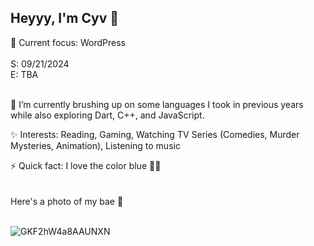 ## Heyyy, I'm Cyv 👋   

🎯 Current focus: WordPress <br />   
S: 09/21/2024 <br />
E: TBA
<br />
<br />     

🌱 I’m currently brushing up on some languages I took in previous years while also exploring Dart, C++, and JavaScript.

✨ Interests: Reading, Gaming, Watching TV Series (Comedies, Murder Mysteries, Animation), Listening to music

⚡ Quick fact: I love the color blue 💎🔷
<br />
<br />
<br />
Here's a photo of my bae 💙
<br />
<br />

![GKF2hW4a8AAUNXN](https://github.com/user-attachments/assets/5286d497-3558-4421-8da7-9690a60b68fe)



<!--
**cybelx/cybelx** is a ✨ _special_ ✨ repository because its `README.md` (this file) appears on your GitHub profile.

Here are some ideas to get you started:

- 🔭 I’m currently working on ...
- 🌱 I’m currently learning ...
- 👯 I’m looking to collaborate on ...
- 🤔 I’m looking for help with ...
- 💬 Ask me about ...
- 📫 How to reach me: ...
- 😄 Pronouns: ...
- ⚡ Fun fact: ...
-->

